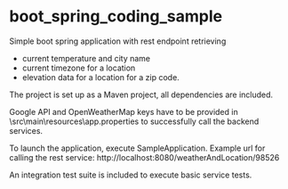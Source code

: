# boot_spring_coding_sample
Simple boot spring application with rest endpoint retrieving
- current temperature and city name
- current timezone for a location
- elevation data for a location
for a zip code.

The project is set up as a Maven project, all dependencies are included.

Google API and OpenWeatherMap keys have to be provided in \src\main\resources\app.properties to successfully call the backend services.

To launch the application, execute SampleApplication.
Example url for calling the rest service: http://localhost:8080/weatherAndLocation/98526

An integration test suite is included to execute basic service tests.
